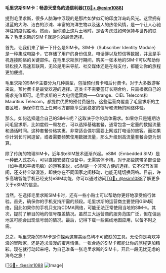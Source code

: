 **毛里求斯SIM卡：畅游天堂岛的通信利器[[TG💪+ @esim1088](https://t.me/s/esim1088)]**

提到毛里求斯，很多人脑海中浮现的是那片如梦似幻的印度洋岛屿风光。这里拥有湛蓝的大海、洁白的沙滩、丰富的海洋生物以及迷人的热带风情，是一个让人心驰神往的度假胜地。然而，当你踏上这片土地时，是否考虑过如何保持与世界的联系？毛里求斯的SIM卡就是你的最佳选择。

首先，让我们来了解一下什么是SIM卡。SIM卡（Subscriber Identity Module）是一种集成电路卡，它存储了用户的身份信息、电话簿以及短信等数据，并且是手机连接网络的关键部件。在毛里求斯旅行期间，购买一张本地的SIM卡可以帮助你轻松接入高速互联网，无论是用来导航、社交媒体还是在线支付，都能让你的旅程更加便捷。

毛里求斯的SIM卡主要分为几种类型，包括预付费卡和后付费卡。对于大多数游客来说，预付费卡是最受欢迎的选择。这类卡不需要签订长期合约，只需根据自己的需求充值即可。毛里求斯的三大电信运营商——Orange、CIEL Telecom和Mauritius Telecom，都提供优质的预付费服务。这些运营商覆盖了毛里求斯的主要区域，确保你在岛上任何地方都能享受到稳定的信号和流畅的网络体验。

那么，如何选择适合自己的SIM卡呢？这取决于你的具体需求。如果你只是短期访问毛里求斯，比如度假一周左右，可以选择基础套餐，通常包含一定量的数据流量和通话时间。这种套餐价格实惠，非常适合偶尔需要上网或打电话的旅客。而如果你计划长时间逗留，或者需要频繁使用数据流量，那么升级到高流量套餐会更为划算。

除了传统的物理SIM卡，近年来eSIM技术逐渐兴起。eSIM（Embedded SIM）是一种嵌入式芯片，可以直接安装在设备中，无需实体卡槽。对于那些携带多部设备（如手机和平板电脑）的游客来说，eSIM是一个非常方便的选择。它不仅节省空间，还支持全球漫游，即使你在不同国家之间移动，也能无缝切换网络。目前，许多高端智能手机已经支持eSIM功能，你可以通过访问[TG💪+ @esim1088](https://t.me/s/esim1088)了解更多关于eSIM的信息。

当然，在选择毛里求斯SIM卡时，还有一些小贴士可以帮助你更好地享受旅行体验。首先，确保你的手机支持所需的频段。毛里求斯的运营商主要使用GSM网络，因此如果你的手机只支持CDMA网络，可能无法正常使用当地的SIM卡。其次，提前了解目的地的信号覆盖情况。虽然三大运营商的服务范围广泛，但在偏远地区可能会出现信号弱的情况。最后，记得下载一些离线地图应用，以备不时之需。

总之，毛里求斯的SIM卡是你探索这座美丽岛屿不可或缺的工具。无论你是喜欢冲浪的冒险家，还是追求浪漫的蜜月情侣，一张合适的SIM卡都能让你的旅程更加精彩。现在就行动起来吧，为自己准备一张毛里求斯的SIM卡，开启一段无忧无虑的海岛之旅！

[[TG💪+ @esim1088](https://t.me/s/esim1088) ![Image](https://i.postimg.cc/4NQfJmqS/Snipaste-2025-05-13-00-14-12.png)]